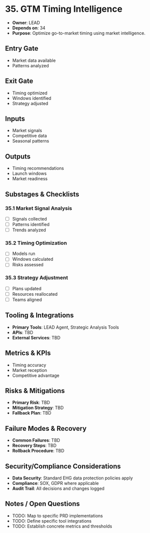 # 35. GTM Timing Intelligence

- **Owner**: LEAD
- **Depends on**: 34
- **Purpose**: Optimize go-to-market timing using market intelligence.

## Entry Gate
- Market data available
- Patterns analyzed

## Exit Gate
- Timing optimized
- Windows identified
- Strategy adjusted

## Inputs
- Market signals
- Competitive data
- Seasonal patterns

## Outputs
- Timing recommendations
- Launch windows
- Market readiness

## Substages & Checklists
### 35.1 Market Signal Analysis
  - [ ] Signals collected
  - [ ] Patterns identified
  - [ ] Trends analyzed

### 35.2 Timing Optimization
  - [ ] Models run
  - [ ] Windows calculated
  - [ ] Risks assessed

### 35.3 Strategy Adjustment
  - [ ] Plans updated
  - [ ] Resources reallocated
  - [ ] Teams aligned

## Tooling & Integrations
- **Primary Tools**: LEAD Agent, Strategic Analysis Tools
- **APIs**: TBD
- **External Services**: TBD

## Metrics & KPIs
- Timing accuracy
- Market reception
- Competitive advantage

## Risks & Mitigations
- **Primary Risk**: TBD
- **Mitigation Strategy**: TBD
- **Fallback Plan**: TBD

## Failure Modes & Recovery
- **Common Failures**: TBD
- **Recovery Steps**: TBD
- **Rollback Procedure**: TBD

## Security/Compliance Considerations
- **Data Security**: Standard EHG data protection policies apply
- **Compliance**: SOX, GDPR where applicable
- **Audit Trail**: All decisions and changes logged

## Notes / Open Questions
- TODO: Map to specific PRD implementations
- TODO: Define specific tool integrations
- TODO: Establish concrete metrics and thresholds